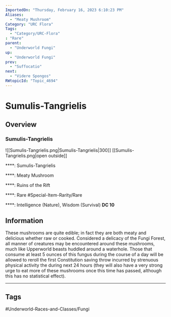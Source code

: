 ```yaml
---
ImportedOn: "Thursday, February 16, 2023 6:10:23 PM"
Aliases:
  - "Meaty Mushroom"
Category: "URC Flora"
Tags:
  - "Category/URC-Flora"
: "Rare"
parent:
  - "Underworld Fungi"
up:
  - "Underworld Fungi"
prev:
  - "Suffocatio"
next:
  - "Videre Spongos"
RWtopicId: "Topic_4694"
---
```

# Sumulis-Tangrielis
## Overview
### Sumulis-Tangrielis
![[Sumulis-Tangrielis.png|Sumulis-Tangrielis|300]]
[[Sumulis-Tangrielis.png|open outside]]

****: Sumulis-Tangrielis

****: Meaty Mushroom

****: Ruins of the Rift

****: Rare
#Special-Item-Rarity/Rare

****: Intelligence (Nature), Wisdom (Survival) **DC 10**

## Information
These mushrooms are quite edible; in fact they are both meaty and delicious whether raw or cooked. Considered a delicacy of the Fungi Forest, all manner of creatures may be encountered around these mushrooms, much like Upperworld beasts huddled around a waterhole. Those that consume at least 5 ounces of this fungus during the course of a day will be allowed to reroll the first Constitution saving throw incurred by strenuous physical activity the during next 24 hours (they will also have a very strong urge to eat more of these mushrooms once this time has passed, although this has no statistical effect).


---
## Tags
#Underworld-Races-and-Classes/Fungi

